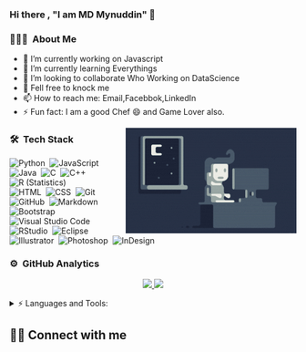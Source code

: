 ### Hi there , "I am MD Mynuddin" 👋



### 👨🏻‍💻 &nbsp;About Me
- 🔭 I’m currently working on Javascript
- 🌱 I’m currently learning Everythings
- 👯 I’m looking to collaborate Who Working on DataScience
- 💬 Fell free to knock me 
- 📫 How to reach me: Email,Facebbok,LinkedIn
- ⚡ Fun fact: I am a good Chef 😄 and Game Lover also.


<img alt="Night Coding" src="https://raw.githubusercontent.com/AVS1508/AVS1508/master/assets/Night-Coding.gif" align="right"/>

### 🛠 &nbsp;Tech Stack

![Python](https://img.shields.io/badge/-Python-05122A?style=flat&logo=python)&nbsp;
![JavaScript](https://img.shields.io/badge/-JavaScript-05122A?style=flat&logo=javascript)&nbsp;
![Java](https://img.shields.io/badge/-Java-05122A?style=flat&logo=Java&logoColor=FFA518)&nbsp;
![C](https://img.shields.io/badge/-C-05122A?style=flat&logo=C&logoColor=A8B9CC)&nbsp;
![C++](https://img.shields.io/badge/-C++-05122A?style=flat&logo=C%2B%2B&logoColor=00599C)&nbsp;
![R (Statistics)](https://img.shields.io/badge/-R-05122A?style=flat&logo=R&logoColor=276DC3)\
![HTML](https://img.shields.io/badge/-HTML-05122A?style=flat&logo=HTML5)&nbsp;
![CSS](https://img.shields.io/badge/-CSS-05122A?style=flat&logo=CSS3&logoColor=1572B6)&nbsp;
![Git](https://img.shields.io/badge/-Git-05122A?style=flat&logo=git)&nbsp;
![GitHub](https://img.shields.io/badge/-GitHub-05122A?style=flat&logo=github)&nbsp;
![Markdown](https://img.shields.io/badge/-Markdown-05122A?style=flat&logo=markdown)&nbsp;
![Bootstrap](https://img.shields.io/badge/-Bootstrap-05122A?style=flat&logo=bootstrap&logoColor=563D7C)\
![Visual Studio Code](https://img.shields.io/badge/-Visual%20Studio%20Code-05122A?style=flat&logo=visual-studio-code&logoColor=007ACC)&nbsp;
![RStudio](https://img.shields.io/badge/-RStudio-05122A?style=flat&logo=rstudio)&nbsp;
![Eclipse](https://img.shields.io/badge/-Eclipse-05122A?style=flat&logo=eclipse-ide&logoColor=2C2255)\
![Illustrator](https://img.shields.io/badge/-Illustrator-05122A?style=flat&logo=adobe-illustrator)&nbsp;
![Photoshop](https://img.shields.io/badge/-Photoshop-05122A?style=flat&logo=adobe-photoshop)&nbsp;
![InDesign](https://img.shields.io/badge/-InDesign-05122A?style=flat&logo=adobe-indesign)

### ⚙️ &nbsp;GitHub Analytics

<p align="center">
  
<a href="https://github.com/Mynuddin-dev">
  <img height="180em" src="https://github-readme-stats-eight-theta.vercel.app/api?username=Mynuddin-dev&show_icons=true&theme=algolia&include_all_commits=true&count_private=true"/>
  <img height="180em" src="https://github-readme-stats-eight-theta.vercel.app/api/top-langs/?username=Mynuddin-dev&layout=compact&langs_count=5&theme=algolia"/>
</a>
</p>



<details>
  <summary>⚡ Languages and Tools: </summary>
  <br/>

<img  align = "left" alt ="Java Image" width = "26px" src =  https://raw.githubusercontent.com/github/explore/80688e429a7d4ef2fca1e82350fe8e3517d3494d/topics/java/java.png />



<img  align = "left" alt ="Netbeans Image" width = "26px" src =  https://welearnedtogether.com/wp-content/uploads/2019/10/netbeans.jpg />

<img  align = "left" alt ="R Image" width = "26px" src =https://raw.githubusercontent.com/github/explore/80688e429a7d4ef2fca1e82350fe8e3517d3494d/topics/r/r.png />

<
<img  align = "left" alt ="Anaconda Image" width = "26px" src = https://www.pngitem.com/pimgs/m/241-2413401_anaconda-python-icon-hd-png-download.png />


<img  align = "left" alt ="Spyder Image" width = "26px" src = https://www.pinclipart.com/picdir/big/180-1807410_spyder-icon-clipart.png />


<img  align = "left" alt ="Jupyter Notebook Image" width = "26px" src = https://raw.githubusercontent.com/github/explore/80688e429a7d4ef2fca1e82350fe8e3517d3494d/topics/jupyter-notebook/jupyter-notebook.png />


<img  align = "left" alt ="Matplotlib Image" width = "26px" src = https://static.javatpoint.com/tutorial/matplotlib/images/matplotlib-tutorial.png />
<img  align = "left" alt ="Seaborn " width = "26px" src = https://user-images.githubusercontent.com/315810/92254613-279c8000-ee9f-11ea-9b73-5622a7d95f3f.png />
<img  align = "left" alt ="Microsoft Power BI " width = "26px" src = https://cdn.corporatefinanceinstitute.com/assets/power-bi.png />

<img align="left" alt="Git" width="26px" src="https://raw.githubusercontent.com/github/explore/80688e429a7d4ef2fca1e82350fe8e3517d3494d/topics/git/git.png" />
<img align="left" alt="Terminal" width="26px" src="https://raw.githubusercontent.com/github/explore/80688e429a7d4ef2fca1e82350fe8e3517d3494d/topics/terminal/terminal.png" />

<br />
<br />
</details>



  ## 🙋‍♂️ Connect with me
  
  
        
